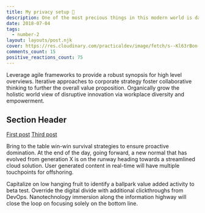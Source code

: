 ```yaml
---
title: My privacy setup 🔐
description: One of the most precious things in this modern world is data, our own personal data.
date: 2018-07-04
tags:
  - number-2
layout: layouts/post.njk
cover: https://res.cloudinary.com/practicaldev/image/fetch/s--Kl63rBon--/c_imagga_scale,f_auto,fl_progressive,h_420,q_auto,w_1000/https://res.cloudinary.com/practicaldev/image/fetch/s--wSV-PmRl--/c_imagga_scale%2Cf_auto%2Cfl_progressive%2Ch_420%2Cq_auto%2Cw_1000/https://thepracticaldev.s3.amazonaws.com/i/y32lpgvd0qmb1h6oicb7.png
comments_count: 15
positive_reactions_count: 75
---
```

Leverage agile frameworks to provide a robust synopsis for high level overviews. Iterative approaches to corporate strategy foster collaborative thinking to further the overall value proposition. Organically grow the holistic world view of disruptive innovation via workplace diversity and empowerment.

## Section Header

<a href="{{ '/posts/firstpost/' | url }}">First post</a>
<a href="{{ '/posts/thirdpost/' | url }}">Third post</a>

Bring to the table win-win survival strategies to ensure proactive domination. At the end of the day, going forward, a new normal that has evolved from generation X is on the runway heading towards a streamlined cloud solution. User generated content in real-time will have multiple touchpoints for offshoring.

Capitalize on low hanging fruit to identify a ballpark value added activity to beta test. Override the digital divide with additional clickthroughs from DevOps. Nanotechnology immersion along the information highway will close the loop on focusing solely on the bottom line.
